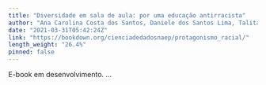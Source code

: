 ```yaml
---
title: "Diversidade em sala de aula: por uma educação antirracista"
author: "Ana Carolina Costa dos Santos, Daniele dos Santos Lima, Talita Nunes Costa"
date: "2021-03-31T05:42:24Z"
link: "https://bookdown.org/cienciadedadosnaep/protagonismo_racial/"
length_weight: "26.4%"
pinned: false
---
```


E-book em desenvolvimento. ...

